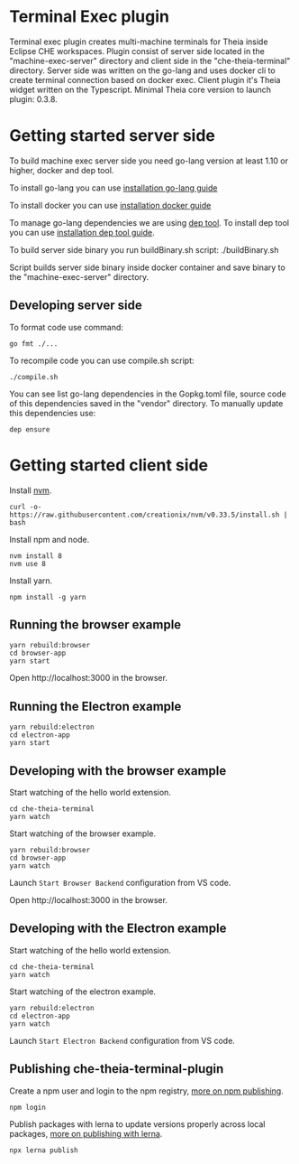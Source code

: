 # Terminal Exec plugin

Terminal exec plugin creates multi-machine terminals for Theia inside Eclipse CHE workspaces. Plugin consist of server
side located in the "machine-exec-server" directory and client side in the "che-theia-terminal" directory. Server side was written on
the go-lang and uses docker cli to create terminal connection based on docker exec. Client plugin it's Theia widget written on the Typescript.
Minimal Theia core version to launch plugin: 0.3.8.

# Getting started server side

To build machine exec server side you need go-lang version at least 1.10 or higher, docker and dep tool.

To install go-lang you can use [installation go-lang guide](https://golang.org/doc/install)

To install docker you can use [installation docker guide](https://docs.docker.com/install)

To manage go-lang dependencies we are using [dep tool](https://github.com/golang/dep).
To install dep tool you can use [installation dep tool guide](https://golang.github.io/dep/docs/installation.html).

To build server side binary you run buildBinary.sh script:
    ./buildBinary.sh

Script builds server side binary inside docker container and save binary to the "machine-exec-server" directory.

## Developing server side

To format code use command:

    go fmt ./...

To recompile code you can use compile.sh script:

    ./compile.sh

You can see list go-lang dependencies in the Gopkg.toml file, source code of this dependencies saved in the "vendor" directory. To manually update this dependencies use:

    dep ensure

# Getting started client side

Install [nvm](https://github.com/creationix/nvm#install-script).

    curl -o- https://raw.githubusercontent.com/creationix/nvm/v0.33.5/install.sh | bash

Install npm and node.

    nvm install 8
    nvm use 8

Install yarn.

    npm install -g yarn

## Running the browser example

    yarn rebuild:browser
    cd browser-app
    yarn start

Open http://localhost:3000 in the browser.

## Running the Electron example

    yarn rebuild:electron
    cd electron-app
    yarn start

## Developing with the browser example

Start watching of the hello world extension.

    cd che-theia-terminal
    yarn watch

Start watching of the browser example.

    yarn rebuild:browser
    cd browser-app
    yarn watch

Launch `Start Browser Backend` configuration from VS code.

Open http://localhost:3000 in the browser.

## Developing with the Electron example

Start watching of the hello world extension.

    cd che-theia-terminal
    yarn watch

Start watching of the electron example.

    yarn rebuild:electron
    cd electron-app
    yarn watch

Launch `Start Electron Backend` configuration from VS code.

## Publishing che-theia-terminal-plugin

Create a npm user and login to the npm registry, [more on npm publishing](https://docs.npmjs.com/getting-started/publishing-npm-packages).

    npm login

Publish packages with lerna to update versions properly across local packages, [more on publishing with lerna](https://github.com/lerna/lerna#publish).

    npx lerna publish
